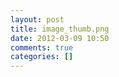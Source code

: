 ```yaml
---
layout: post
title: image_thumb.png
date: 2012-03-09 10:50
comments: true
categories: []
---
```


